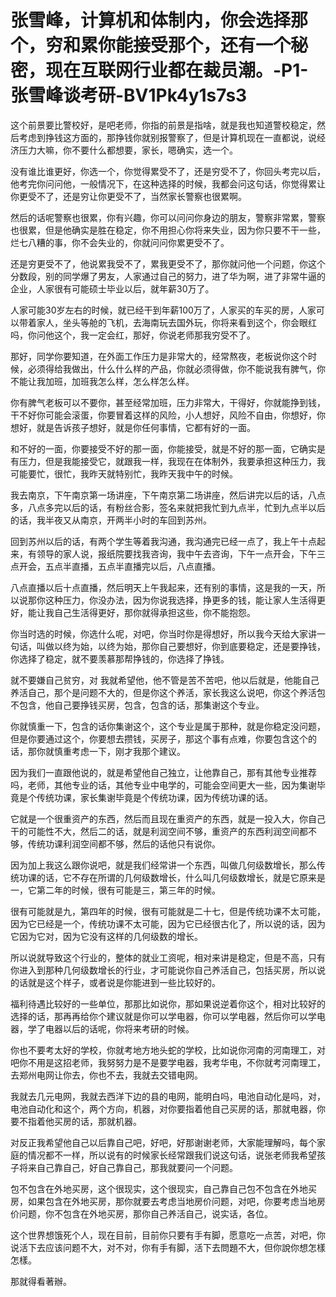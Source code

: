 # 张雪峰，计算机和体制内，你会选择那个，穷和累你能接受那个，还有一个秘密，现在互联网行业都在裁员潮。-P1-张雪峰谈考研-BV1Pk4y1s7s3

这个前景要比警校好，是吧老师，你指的前景是指啥，就是我也知道警校稳定，然后考虑到挣钱这方面的，那挣钱你就别报警察了，但是计算机现在一直都说，说经济压力大嘛，你不要什么都想要，家长，嗯确实，选一个。

没有谁比谁更好，你选一个，你觉得累受不了，还是穷受不了，你回头考完以后，他考完你问问他，一般情况下，在这种选择的时候，我都会问这句话，你觉得累让你更受不了，还是穷让你更受不了，当然家长警察也很累啊。

然后的话呢警察也很累，你有兴趣，你可以问问你身边的朋友，警察非常累，警察也很累，但是他确实是胜在稳定，你不用担心你将来失业，因为你只要不干一些，烂七八糟的事，你不会失业的，你就问问你累更受不了。

还是穷更受不了，他说累我受不了，累我更受不了，那你就问他一个问题，你这个分数段，别的同学爆了男友，人家通过自己的努力，进了华为啊，进了非常牛逼的企业，人家很有可能硕士毕业以后，就年薪30万了。

人家可能30岁左右的时候，就已经干到年薪100万了，人家买的车买的房，人家可以带着家人，坐头等舱的飞机，去海南玩去国外玩，你将来看到这个，你会眼红吗，你问他这个，我一定会红，那好，你说老师那我穷受不了。

那好，同学你要知道，在外面工作压力是非常大的，经常熬夜，老板说你这个时候，必须得给我做出，什么什么样的产品，你就必须得做，你不能说我有脾气，你不能让我加班，加班我怎么样，怎么样怎么样。

你有脾气老板可以不要你，甚至经常加班，压力非常大，干得好，你就能挣到钱，干不好你可能会滚蛋，你要冒着这样的风险，小人想好，风险不自由，你想好，你想好，就是告诉孩子想好，就是你任何事情，它都有好的一面。

和不好的一面，你要接受不好的那一面，你能接受，就是不好的那一面，它确实是有压力，但是我能接受它，就跟我一样，我现在在体制外，我要承担这种压力，我可能要忙，很忙，我昨天就特别忙，我昨天我中午的时候。

我去南京，下午南京第一场讲座，下午南京第二场讲座，然后讲完以后的话，八点多，八点多完以后的话，有粉丝合影，签名来就把我忙到九点半，忙到九点半以后的话，我半夜又从南京，开两半小时的车回到苏州。

回到苏州以后的话，有两个学生等着我沟通，我沟通完已经一点了，我上午十点起来，有领导的家人说，报纸院要找我咨询，我中午去咨询，下午一点开会，下午三点开会，五点半直播，五点半直播完以后，八点直播。

八点直播以后十点直播，然后明天上午我起来，还有别的事情，这是我的一天，所以说那你这种压力，你没办法，因为你说我选择，挣更多的钱，能让家人生活得更好，能让我自己生活得更好，那你就得承担这些，你不能抱怨。

你当时选的时候，你选什么呢，对吧，你当时你是得想好，所以我今天给大家讲一句话，叫做以终为始，以终为始，那你自己要想好，你到底要稳定，还是要挣钱，你选择了稳定，就不要羡慕那帮挣钱的，你选择了挣钱。

就不要嫌自己贫穷，对 我就希望他，他不管是苦不苦吧，他以后就是，他能自己养活自己，那个是问题不大的，但是你这个养活，家长我这么说吧，你这个养活包不包含，他自己要挣钱买房，包含，包含的话，那集谢这个专业。

你就慎重一下，包含的话你集谢这个，这个专业是属于那种，就是你稳定没问题，但是你要通过这个，你要想去攒钱，买房子，那这个事有点难，你要包含这个的话，那你就慎重考虑一下，刚才我那个建议。

因为我们一直跟他说的，就是希望他自己独立，让他靠自己，那有其他专业推荐吗，老师，其他专业的话，其他专业中电学的，可能会空间更大一些，因为集谢毕竟是个传统功课，家长集谢毕竟是个传统功课，因为传统功课的话。

它就是一个很重资产的东西，然后而且现在重资产的东西，就是一投入大，你自己干的可能性不大，然后二的话，就是利润空间不够，重资产的东西利润空间都不够，传统功课利润空间都不够，然后的话他只有说你。

因为加上我这么跟你说吧，就是我们经常讲一个东西，叫做几何级数增长，那么传统功课的话，它不存在所谓的几何级数增长，什么叫几何级数增长，就是它原来是一，它第二年的时候，很有可能是三，第三年的时候。

很有可能就是九，第四年的时候，很有可能就是二十七，但是传统功课不太可能，因为它已经是一个，传统功课不太可能，因为它已经很古化了，所以说的话，因为它因为它对，因为它没有这样的几何级数的增长。

所以说就导致这个行业的，整体的就业工资呢，相对来讲是稳定，但是不高，只有你进入到那种几何级数增长的行业，才可能说你自己养活自己，包括买房，所以说的话就是这个样子，或者说是你能进到一些比较好的。

福利待遇比较好的一些单位，那那比如说你，那如果说逆着你这个，相对比较好的选择的话，那再再给你个建议就是你可以学电器，你可以学电器，然后你可以学电器，学了电器以后的话呢，你将来考研的时候。

你也不要考太好的学校，你就考地方地头蛇的学校，比如说你河南的河南理工，对吧你不用是这招老师，我努努力是不是要学电器，我考华电，不你就考河南理工，去郑州电网让你去，你也不去，我就去交错电网。

我就去几元电网，我就去西洋下边的县的电网，能明白吗，电池自动化是吗，对，电池自动化和这个，两个方向，机器，对你要指着他自己买房的话，那就电器，你要不指着他买房的话，那就机器。

对反正我希望他自己以后靠自己吧，好吧，好那谢谢老师，大家能理解吗，每个家庭的情况都不一样，所以说有的时候家长经常跟我们说这句话，说张老师我希望孩子将来自己靠自己，好自己靠自己，那我就要问一个问题。

包不包含在外地买房，这个很现实，这个很现实，自己靠自己包不包含在外地买房，如果包含在外地买房，那你就要去考虑当地房价问题，对吧，你要考虑当地房价问题，你不包含在外地买房，那你自己养活自己，说实话，各位。

这个世界想饿死个人，现在目前，目前你只要有手有脚，愿意吃一点苦，对吧，你说活下去应该问题不大，对不对，你有手有脚，活下去問題不大，但你說你想怎樣怎樣。

那就得看著辦。